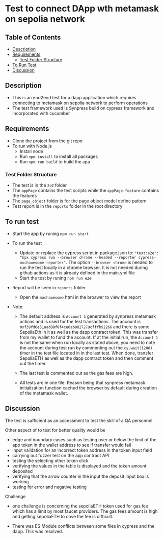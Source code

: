# Test to connect DApp wth metamask on sepolia network

## Table of Contents

- [Description](#description)
- [Requirements](#requirements)
  - [Test Folder Structure](#test-folder-structure)
- [To Run Test](#to-run-test)
- [Discussion](#discussion)


## Description

- This is an end2end test for a dapp application which requires connecting to metamask on sepolia network to perform operations
- The test framework used is Synpress build on cypress framework and incorporated with cucumber

## Requirements

- Clone the project from the git repo
- To run with Node.js
    - Install node
    - Run `npm install` to install all packages
    - Run `npm run build` to build the app

### Test Folder Structure

- The test is in the `2e2` folder
- The `appPage` contains the test scripts while the `appPage.feature` contains the features
- The `page_object` folder is for the page object model define pattern
- Test report is in the `reports` folder in the root directory

## To run test

- Start the app by runing `npm run start`
- To run the test
  - Update or replace the cypress script in package.json to: `"test:e2e": "npx cypress run --browser chrome --headed --reporter cypress-mochawesome-reporter"`. The option `--browser chrome` is needed to run the test locally in a chrome browser. It is not needed during github actions as it is already defined in the main.yml file
  - Start the test by runing `npm run e2e`
- Report will be seen in `reports` folder
    - Open the `mochawesome` html in the broswer to view the report

- Note:
  - The default address is `Account 1` generated by synpress metamask actions and is used for the test transactions. The account is `0xf39fd6e51aad88f6f4ce6ab8827279cfffb92266` and there is some SepoliaEth in it as well as the dapp contract token. This was transfer from my wallet to fund the account. If at the initial run, the `Account 1` is not the same when run locally as stated above, you need to note the account during test run by commenting out the `cy.wait(1200)` timer in the test file located in in the last test. When done, transfer SepoliaETH as well as the dapp contract token and then comment out the timer.

  - The last test is commented out as the gas fees are high. 

  - All tests are in one file. Reason being that synpress metamask initialization function cached the browser by default during creation of the metamask wallet.

## Discussion

The test is sufficient as an accessment to test the skill of a QA personnel. 

Other aspect of to test for better quality would be
- edge and boundary cases such as testing over or below the limit of the app token in the wallet address to see if transfer would fail
- input validation for an incorrect token address in the token input field
- carrying out fuzzer test on the app contract API
- testing the selecting other token click
- verifying the values in the table is displayed and the token amount deposited
- verifying that the arrow counter in the input the deposit input box is working
- testing for error and negative testing

Challenge
- one challenge is concerning the sepoliaETH token used for gas fee which has a limit by most faucet providers. The gas fees amount is high and getting sepoliaETH to cove the fee is difficult.

- There was ES Module conflicts between some files in cypress and the dapp. This was resolved.